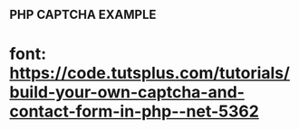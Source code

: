 ## PHP CAPTCHA EXAMPLE

# font: https://code.tutsplus.com/tutorials/build-your-own-captcha-and-contact-form-in-php--net-5362